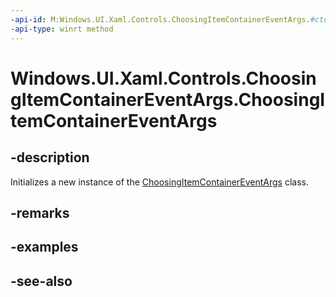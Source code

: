 ```yaml
---
-api-id: M:Windows.UI.Xaml.Controls.ChoosingItemContainerEventArgs.#ctor
-api-type: winrt method
---
```


<!-- Method syntax
public ChoosingItemContainerEventArgs()
-->

# Windows.UI.Xaml.Controls.ChoosingItemContainerEventArgs.ChoosingItemContainerEventArgs

## -description
Initializes a new instance of the [ChoosingItemContainerEventArgs](choosingitemcontainereventargs.md) class.


## -remarks

## -examples

## -see-also
